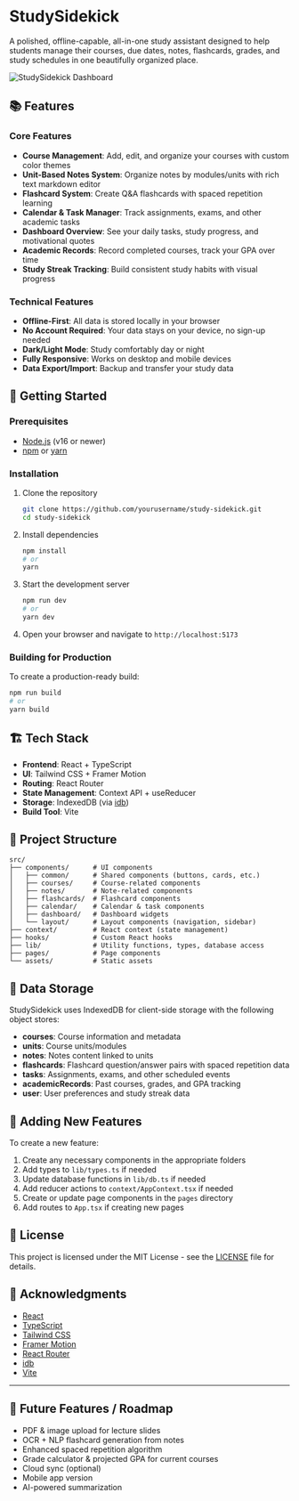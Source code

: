 # StudySidekick

A polished, offline-capable, all-in-one study assistant designed to help students manage their courses, due dates, notes, flashcards, grades, and study schedules in one beautifully organized place.

![StudySidekick Dashboard](https://i.imgur.com/placeholder-image.png)

## 📚 Features

### Core Features
- **Course Management**: Add, edit, and organize your courses with custom color themes
- **Unit-Based Notes System**: Organize notes by modules/units with rich text markdown editor
- **Flashcard System**: Create Q&A flashcards with spaced repetition learning
- **Calendar & Task Manager**: Track assignments, exams, and other academic tasks
- **Dashboard Overview**: See your daily tasks, study progress, and motivational quotes
- **Academic Records**: Record completed courses, track your GPA over time
- **Study Streak Tracking**: Build consistent study habits with visual progress

### Technical Features
- **Offline-First**: All data is stored locally in your browser
- **No Account Required**: Your data stays on your device, no sign-up needed
- **Dark/Light Mode**: Study comfortably day or night
- **Fully Responsive**: Works on desktop and mobile devices
- **Data Export/Import**: Backup and transfer your study data

## 🚀 Getting Started

### Prerequisites
- [Node.js](https://nodejs.org/) (v16 or newer)
- [npm](https://www.npmjs.com/) or [yarn](https://yarnpkg.com/)

### Installation

1. Clone the repository
   ```bash
   git clone https://github.com/yourusername/study-sidekick.git
   cd study-sidekick
   ```

2. Install dependencies
   ```bash
   npm install
   # or
   yarn
   ```

3. Start the development server
   ```bash
   npm run dev
   # or
   yarn dev
   ```

4. Open your browser and navigate to `http://localhost:5173`

### Building for Production

To create a production-ready build:
```bash
npm run build
# or
yarn build
```

## 🏗️ Tech Stack

- **Frontend**: React + TypeScript
- **UI**: Tailwind CSS + Framer Motion
- **Routing**: React Router
- **State Management**: Context API + useReducer
- **Storage**: IndexedDB (via [idb](https://github.com/jakearchibald/idb))
- **Build Tool**: Vite

## 📂 Project Structure

```
src/
├── components/      # UI components 
│   ├── common/      # Shared components (buttons, cards, etc.)
│   ├── courses/     # Course-related components
│   ├── notes/       # Note-related components
│   ├── flashcards/  # Flashcard components
│   ├── calendar/    # Calendar & task components
│   ├── dashboard/   # Dashboard widgets
│   └── layout/      # Layout components (navigation, sidebar)
├── context/         # React context (state management)
├── hooks/           # Custom React hooks
├── lib/             # Utility functions, types, database access
├── pages/           # Page components
└── assets/          # Static assets
```

## 🧠 Data Storage

StudySidekick uses IndexedDB for client-side storage with the following object stores:

- **courses**: Course information and metadata
- **units**: Course units/modules
- **notes**: Notes content linked to units
- **flashcards**: Flashcard question/answer pairs with spaced repetition data
- **tasks**: Assignments, exams, and other scheduled events
- **academicRecords**: Past courses, grades, and GPA tracking
- **user**: User preferences and study streak data

## 🔨 Adding New Features

To create a new feature:

1. Create any necessary components in the appropriate folders
2. Add types to `lib/types.ts` if needed
3. Update database functions in `lib/db.ts` if needed
4. Add reducer actions to `context/AppContext.tsx` if needed
5. Create or update page components in the `pages` directory
6. Add routes to `App.tsx` if creating new pages

## 📝 License

This project is licensed under the MIT License - see the [LICENSE](LICENSE) file for details.

## 🙏 Acknowledgments

- [React](https://reactjs.org/)
- [TypeScript](https://www.typescriptlang.org/)
- [Tailwind CSS](https://tailwindcss.com/)
- [Framer Motion](https://www.framer.com/motion/)
- [React Router](https://reactrouter.com/)
- [idb](https://github.com/jakearchibald/idb)
- [Vite](https://vitejs.dev/)

---

## 🚧 Future Features / Roadmap

- PDF & image upload for lecture slides
- OCR + NLP flashcard generation from notes
- Enhanced spaced repetition algorithm
- Grade calculator & projected GPA for current courses
- Cloud sync (optional)
- Mobile app version
- AI-powered summarization